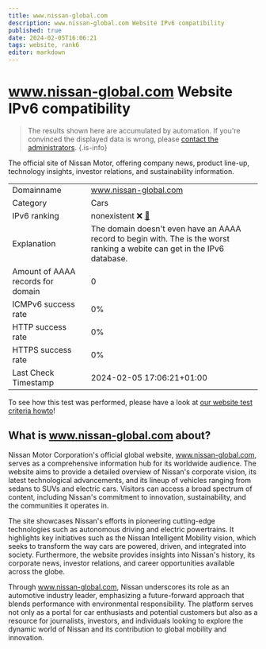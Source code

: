 ```yaml
---
title: www.nissan-global.com
description: www.nissan-global.com Website IPv6 compatibility
published: true
date: 2024-02-05T16:06:21
tags: website, rank6
editor: markdown
---
```


# www.nissan-global.com Website IPv6 compatibility

> The results shown here are accumulated by automation. If you're convinced the displayed data is wrong, please [contact the administrators](/howto/chat). 
{.is-info}

The official site of Nissan Motor, offering company news, product line-up, technology insights, investor relations, and sustainability information.


|   |   |
| - | - |
| Domainname | www.nissan-global.com
| Category | Cars |
| IPv6 ranking | nonexistent :x: [🔗](/howto/ranking) |
| Explanation | The domain doesn't even have an AAAA record to begin with. The is the worst ranking a webite can get in the IPv6 database. |
| Amount of AAAA records for domain | 0 |
| ICMPv6 success rate | 0%|
| HTTP success rate | 0% |
| HTTPS success rate | 0% |
| Last Check Timestamp | 2024-02-05 17:06:21+01:00 |

To see how this test was performed, please have a look at [our website test criteria howto](/howto/testcriteria/website)!


## What is www.nissan-global.com about?
Nissan Motor Corporation's official global website, www.nissan-global.com, serves as a comprehensive information hub for its worldwide audience. The website aims to provide a detailed overview of Nissan's corporate vision, its latest technological advancements, and its lineup of vehicles ranging from sedans to SUVs and electric cars. Visitors can access a broad spectrum of content, including Nissan's commitment to innovation, sustainability, and the communities it operates in.

The site showcases Nissan's efforts in pioneering cutting-edge technologies such as autonomous driving and electric powertrains. It highlights key initiatives such as the Nissan Intelligent Mobility vision, which seeks to transform the way cars are powered, driven, and integrated into society. Furthermore, the website provides insights into Nissan's history, its corporate news, investor relations, and career opportunities available across the globe.

Through www.nissan-global.com, Nissan underscores its role as an automotive industry leader, emphasizing a future-forward approach that blends performance with environmental responsibility. The platform serves not only as a portal for car enthusiasts and potential customers but also as a resource for journalists, investors, and individuals looking to explore the dynamic world of Nissan and its contribution to global mobility and innovation.



